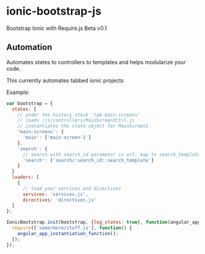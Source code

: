 # ionic-bootstrap-js
Bootstrap Ionic with Require.js
Beta v0.1

## Automation

Automates states to controllers to templates and helps modularize your code.

This currently automates tabbed ionic projects

Example:

```javascript
var bootstrap = {
  states: {
    // under the history stack 'tab.main-screens'
    // loads /js/controllers/MainScreen1Ctrl.js
    // instantiates the state object for MainScreen1
    'main-screens': {
      'main': ['main-screen-1']
    },
    'search': {
      // search with search_id parameter in url, map to search_template.html
      'search': ['search/:search_id::search_template']
    }
  }
  loaders: [
    {
      // load your services and directives
      services: 'services.js',
      directives: 'directives.js'
  ]
};

IonicBootstrap.init(bootstrap, {log_states: true}, function(angular_app_instantiation_function) {
  require(['some/more/stuff.js'], function() {
    angular_app_instantiation_function();
  });
});
```
